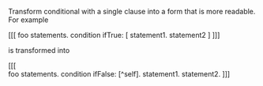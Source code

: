 Transform conditional with a single clause into a form that is more readable.For example[[[ foo 	statements. 	condition ifTrue: [ statement1. statement2 ]]]]is transformed into [[[  foo	statements.	condition ifFalse: [^self].	statement1.	statement2.]]]